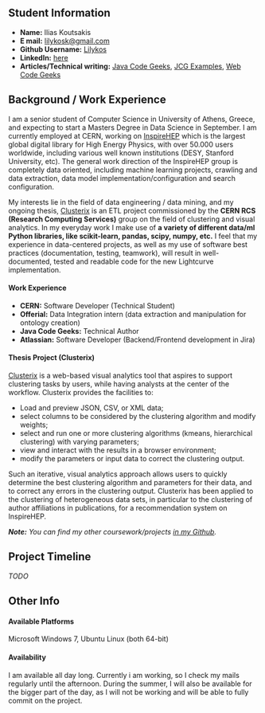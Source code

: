## Student Information
* **Name:** Ilias Koutsakis
* **E mail:** lilykosk@gmail.com
* **Github Username:** [Lilykos](https://github.com/Lilykos)
* **LinkedIn:** [here](https://gr.linkedin.com/in/lilykos)
* **Articles/Technical writing:** [Java Code Geeks](http://www.javacodegeeks.com/author/ilias-koutsakis/), [JCG Examples](http://examples.javacodegeeks.com/author/ilias-koutsakis/), [Web Code Geeks](http://www.webcodegeeks.com/author/ilias-koutsakis/)

## Background / Work Experience
I am a senior student of Computer Science in University of Athens, Greece, and expecting to start a Masters Degree in Data Science in September. I am currently employed at CERN, working on [InspireHEP](https://github.com/inspirehep) which is the largest global digital library for High Energy Physics, with over 50.000 users worldwide, including various well known institutions (DESY, Stanford University, etc). The general work direction of the InspireHEP group is completely data oriented, including machine learning projects, crawling and data extraction, data model implementation/configuration and search configuration.

My interests lie in the field of data engineering / data mining, and my ongoing thesis, [Clusterix](https://github.com/Lilykos/clusterix) is an ETL project commissioned by the **CERN RCS (Research Computing Services)** group on the field of clustering and visual analytics. In my everyday work I make use of **a variety of different data/ml Python libraries, like scikit-learn, pandas, scipy, numpy, etc.** I feel that my experience in data-centered projects, as well as my use of software best practices (documentation, testing, teamwork), will result in well-documented, tested and readable code for the new Lightcurve implementation.

#### Work Experience
* **CERN:** Software Developer (Technical Student)
* **Offerial:** Data Integration intern (data extraction and manipulation for ontology creation)
* **Java Code Geeks:** Technical Author
* **Atlassian:** Software Developer (Backend/Frontend development in Jira)

#### Thesis Project (Clusterix)
[Clusterix](https://github.com/Lilykos/clusterix) is a web-based visual analytics tool that aspires to support clustering tasks by users, while having analysts at the center of the workflow. Clusterix provides the facilities to:
* Load and preview JSON, CSV, or XML data;
* select columns to be considered by the clustering algorithm and modify weights;
* select and run one or more clustering algorithms (k­means, hierarchical clustering) with varying parameters;
* view and interact with the results in a browser environment;
* modify the parameters or input data to correct the clustering output. 

Such an iterative, visual analytics approach allows users to quickly determine the best clustering algorithm and   parameters for their data, and to correct any errors in the clustering output. Clusterix has been applied to the clustering of heterogeneous data sets, in particular to the clustering of author affiliations in publications, for a recommendation system on InspireHEP.

_**Note:** You can find my other coursework/projects [in my Github](https://github.com/Lilykos)._

## Project Timeline
_TODO_

## Other Info
#### Available Platforms
Microsoft Windows 7, Ubuntu Linux (both 64-bit)

#### Availability
I am available all day long. Currently i am working, so I check my mails regularly until the afternoon. During the summer, I will also be available for the bigger part of the day, as I will not be working and will be able to fully commit on the project.
